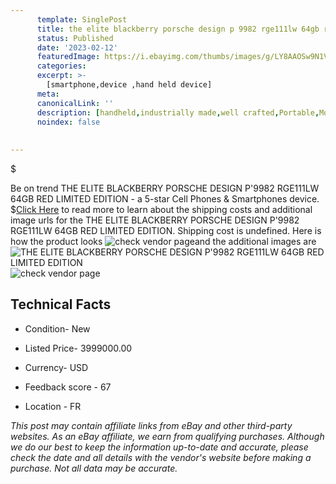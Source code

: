 ```yaml
---
      template: SinglePost
      title: the elite blackberry porsche design p 9982 rge111lw 64gb red limited edition
      status: Published
      date: '2023-02-12'
      featuredImage: https://i.ebayimg.com/thumbs/images/g/LY8AAOSw9N1VgjPi/s-l225.jpg
      categories: 
      excerpt: >-
        [smartphone,device ,hand held device]
      meta:
      canonicalLink: ''
      description: [handheld,industrially made,well crafted,Portable,Mobile,Compact,Convenient,Lightweight,Maneuverable,Man-portable,Miniature,Carriable,Hand-held,Light,Holdable,Transportable,Mobile device,Pocket-sized,On-the-go,Wireless,Cordless,Compact size,Convenient size, smartphone,device ,hand held device]
      noindex: false
      
        
---
```

$

Be on trend THE ELITE BLACKBERRY PORSCHE DESIGN P'9982 RGE111LW 64GB RED LIMITED EDITION - a 5-star Cell Phones & Smartphones device.
$[Click Here](https://www.ebay.com/itm/264686784223?hash=item3da08fcedf%3Ag%3ALY8AAOSw9N1VgjPi&mkevt=1&mkcid=1&mkrid=711-53200-19255-0&campid=%253CePNCampaignId%253E&customid=%253CreferenceId%253E&toolid=10049) to read more to learn about the shipping costs and additional image urls for the THE ELITE BLACKBERRY PORSCHE DESIGN P'9982 RGE111LW 64GB RED LIMITED EDITION. Shipping cost is undefined. Here is how the product looks ![check vendor page](https://i.ebayimg.com/thumbs/images/g/LY8AAOSw9N1VgjPi/s-l225.jpg)and the additional images are![THE ELITE BLACKBERRY PORSCHE DESIGN P'9982 RGE111LW 64GB RED LIMITED EDITION](https://i.ebayimg.com/images/g/LY8AAOSw9N1VgjPi/s-l1600.jpg)![check vendor page](https://origin-galleryplus.ebayimg.com/ws/web/264686784223_2_0_1/225x225.jpg,https://origin-galleryplus.ebayimg.com/ws/web/264686784223_3_0_1/225x225.jpg,https://origin-galleryplus.ebayimg.com/ws/web/264686784223_4_0_1/225x225.jpg,https://origin-galleryplus.ebayimg.com/ws/web/264686784223_5_0_1/225x225.jpg,https://origin-galleryplus.ebayimg.com/ws/web/264686784223_6_0_1/225x225.jpg,https://origin-galleryplus.ebayimg.com/ws/web/264686784223_7_0_1/225x225.jpg,https://origin-galleryplus.ebayimg.com/ws/web/264686784223_8_0_1/225x225.jpg,https://origin-galleryplus.ebayimg.com/ws/web/264686784223_9_0_1/225x225.jpg,https://origin-galleryplus.ebayimg.com/ws/web/264686784223_10_0_1/225x225.jpg,https://origin-galleryplus.ebayimg.com/ws/web/264686784223_11_0_1/225x225.jpg,https://origin-galleryplus.ebayimg.com/ws/web/264686784223_12_0_1/225x225.jpg)



 ## Technical Facts 



     
      

 - Condition- New 


      

 - Listed Price- 3999000.00 


      

 - Currency- USD 


      

 - Feedback score - 67 


      

 - Location - FR 


      
      

 *_This post may contain affiliate links from eBay and other third-party websites. As an eBay affiliate, we earn from qualifying purchases. Although we do our best to keep the information up-to-date and accurate, please check the date and all details with the vendor's website before making a purchase. Not all data may be accurate._*






